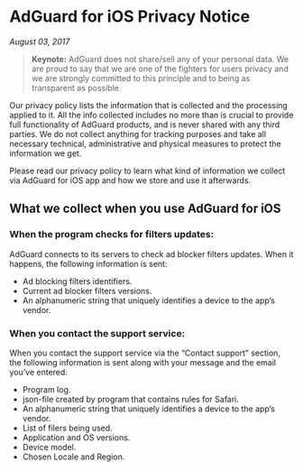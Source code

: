 # AdGuard for iOS Privacy Notice
*August 03, 2017*
> **Keynote:** AdGuard does not share/sell any of your personal data. We are proud to say that we are one of the fighters for users privacy and we are strongly committed to this principle and to being as transparent as possible.

Our privacy policy lists the information that is collected and the processing applied to it. All the info collected includes no more than is crucial to provide full functionality of AdGuard products, and is never shared with any third parties. We do not collect anything for tracking purposes and take all necessary technical, administrative and physical measures to protect the information we get.

Please read our privacy policy to learn what kind of information we collect via AdGuard for iOS app and how we store and use it afterwards.

## What we collect when you use AdGuard for iOS
### When the program checks for filters updates:
AdGuard connects to its servers to check ad blocker filters updates. When it happens, the following information is sent:
* Ad blocking filters identifiers.
* Current ad blocker filters versions.
* An alphanumeric string that uniquely identifies a device to the app’s vendor.

### When you contact the support service:
When you contact the support service via the “Contact support” section, the following information is sent along with your message and the email you’ve entered:
* Program log.
* json-file created by program that contains rules for Safari.
* An alphanumeric string that uniquely identifies a device to the app’s vendor.
* List of filers being used.
* Application and OS versions.
* Device model.
* Chosen Locale and Region.
